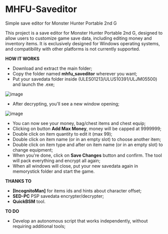 # MHFU-Saveditor
Simple save editor for Monster Hunter Portable 2nd G

This project is a save editor for Monster Hunter Portable 2nd G, designed to allow users to customize game save data, including editing money and inventory items. It is exclusively designed for Windows operating systems, and compatibility with other platforms is not currently supported.

**HOW IT WORKS**

- Download and extract the main folder;
- Copy the folder named **mhfu_saveditor** wherever you want;
- Put your savedata folder inside (ULES01213/ULUS10391/ULJM05500) and launch the .exe;

![image](https://github.com/user-attachments/assets/14024f60-34af-483d-b7ef-288d5179fb2b)

- After decrypting, you'll see a new window opening;

![image](https://github.com/user-attachments/assets/99d3a129-ebaf-4216-9376-d9c59a2864d8)

- You can now see your money, bag/chest items and chest equip; 
- Clicking on button **Add Max Money**, money will be capped at 9999999;
- Double click on item quantity to edit it (max 99);
- Double click on item name (or in an empty slot) to choose another item;
- Double click on item type and after on item name (or in an empty slot) to change equipment;
- When you're done, click on **Save Changes** button and confirm. The tool will pack everything and encrypt all again;
- When all windows will close, put your new savedata again in memorystick folder and start the game.

**THANKS TO**

- **[IncognitoMan]** for items ids and hints about character offset;
- **SED-PC** PSP savedata encrypter/decrypter;
- **QuickBSM** tool.

**TO DO**
- Develop an autonomous script that works independently, without requiring additional tools;
